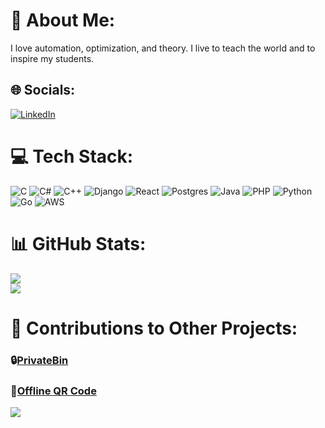 # 💫 About Me:
I love automation, optimization, and theory. I live to teach the world and to inspire my students.

## 🌐 Socials:
[![LinkedIn](https://img.shields.io/badge/LinkedIn-%230077B5.svg?logo=linkedin&logoColor=white)](https://linkedin.com/in/https://www.linkedin.com/in/raphael-elspas-1ba0a34a/) 

# 💻 Tech Stack:
![C](https://img.shields.io/badge/c-%2300599C.svg?style=for-the-badge&logo=c&logoColor=white) ![C#](https://img.shields.io/badge/c%23-%23239120.svg?style=for-the-badge&logo=csharp&logoColor=white) ![C++](https://img.shields.io/badge/c++-%2300599C.svg?style=for-the-badge&logo=c%2B%2B&logoColor=white) ![Django](https://img.shields.io/badge/django-%23092E20.svg?style=for-the-badge&logo=django&logoColor=white) ![React](https://img.shields.io/badge/react-%2320232a.svg?style=for-the-badge&logo=react&logoColor=%2361DAFB) ![Postgres](https://img.shields.io/badge/postgres-%23316192.svg?style=for-the-badge&logo=postgresql&logoColor=white) ![Java](https://img.shields.io/badge/java-%23ED8B00.svg?style=for-the-badge&logo=openjdk&logoColor=white) ![PHP](https://img.shields.io/badge/php-%23777BB4.svg?style=for-the-badge&logo=php&logoColor=white) ![Python](https://img.shields.io/badge/python-3670A0?style=for-the-badge&logo=python&logoColor=ffdd54) ![Go](https://img.shields.io/badge/go-%2300ADD8.svg?style=for-the-badge&logo=go&logoColor=white) ![AWS](https://img.shields.io/badge/AWS-%23FF9900.svg?style=for-the-badge&logo=amazon-aws&logoColor=white)
# 📊 GitHub Stats:
![](https://github-readme-stats-psi-nine-86.vercel.app/api?username=relspas&include_all_commits=true&count_private=true)<br/>
![](https://github-readme-streak-stats.herokuapp.com/?user=relspas)<br/>
<!-- ![](https://github-readme-stats.vercel.app/api/top-langs/?username=relspas&theme=dark&hide_border=true&include_all_commits=true&count_private=true&layout=compact) -->
# 🔄 Contributions to Other Projects:
### 🔒[PrivateBin](https://github.com/PrivateBin/PrivateBin/issues?q=author%3Arelspas)
### 📱[Offline QR Code](https://github.com/rugk/offline-qr-code/issues?q=author%3Arelspas%20)

[![](https://visitcount.itsvg.in/api?id=relspas&icon=0&color=0)](https://visitcount.itsvg.in)

<!-- Proudly created with GPRM ( https://gprm.itsvg.in ) -->

